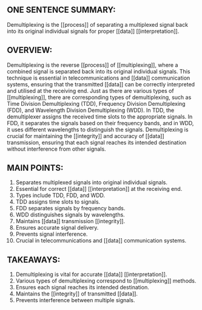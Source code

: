 ## ONE SENTENCE SUMMARY:
Demultiplexing is the [[process]] of separating a multiplexed signal back into its original individual signals for proper [[data]] [[interpretation]].

## OVERVIEW:
Demultiplexing is the reverse [[process]] of [[multiplexing]], where a combined signal is separated back into its original individual signals. This technique is essential in telecommunications and [[data]] communication systems, ensuring that the transmitted [[data]] can be correctly interpreted and utilised at the receiving end. Just as there are various types of [[multiplexing]], there are corresponding types of demultiplexing, such as Time Division Demultiplexing (TDD), Frequency Division Demultiplexing (FDD), and Wavelength Division Demultiplexing (WDD). In TDD, the demultiplexer assigns the received time slots to the appropriate signals. In FDD, it separates the signals based on their frequency bands, and in WDD, it uses different wavelengths to distinguish the signals. Demultiplexing is crucial for maintaining the [[integrity]] and accuracy of [[data]] transmission, ensuring that each signal reaches its intended destination without interference from other signals.

## MAIN POINTS:
1. Separates multiplexed signals into original individual signals.
2. Essential for correct [[data]] [[interpretation]] at the receiving end.
3. Types include TDD, FDD, and WDD.
4. TDD assigns time slots to signals.
5. FDD separates signals by frequency bands.
6. WDD distinguishes signals by wavelengths.
7. Maintains [[data]] transmission [[integrity]].
8. Ensures accurate signal delivery.
9. Prevents signal interference.
10. Crucial in telecommunications and [[data]] communication systems.

## TAKEAWAYS:
1. Demultiplexing is vital for accurate [[data]] [[interpretation]].
2. Various types of demultiplexing correspond to [[multiplexing]] methods.
3. Ensures each signal reaches its intended destination.
4. Maintains the [[integrity]] of transmitted [[data]].
5. Prevents interference between multiple signals.